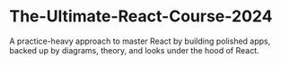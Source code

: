 # The-Ultimate-React-Course-2024
A practice-heavy approach to master React by building polished apps, backed up by diagrams, theory, and looks under the hood of React.
